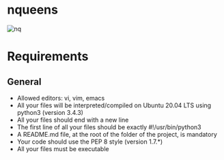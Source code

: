 # nqueens
![nq](https://github.com/michaelabiaw/alx-interview/assets/83102581/3912c89c-ace4-4993-b102-9db30fb48b5b)

# Requirements
## General

+ Allowed editors: vi, vim, emacs
+ All your files will be interpreted/compiled on Ubuntu 20.04 LTS using python3 (version 3.4.3)
+ All your files should end with a new line
+ The first line of all your files should be exactly #!/usr/bin/python3
+ A README.md file, at the root of the folder of the project, is mandatory
+ Your code should use the PEP 8 style (version 1.7.*)
+ All your files must be executable
